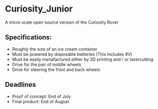 # Curiosity_Junior
A micro scale open source version of the Curiosity Rover

## Specifications:  
- Roughly the size of an ice cream container  
- Must be powered by disposable batteries (This includes 9V)  
- Must be easily manafactured either by 3D printing and / or lasercutting
- Drive for the pair of middle wheels
- Drive for steering the front and back wheels

## Deadlines 
- Proof of concept: End of July
- Final product: End of August
